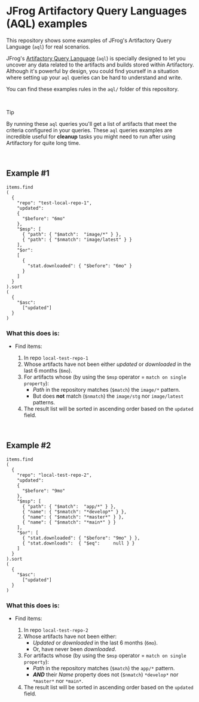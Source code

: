 # JFrog Artifactory Query Languages (AQL) examples

This repository shows some examples of JFrog's Artifactory Query Language (`aql`) for real scenarios.

JFrog's [Artifactory Query Language](https://jfrog.com/help/r/jfrog-artifactory-documentation/artifactory-query-language) (`aql`) is specially designed to let you uncover any data related to the artifacts and builds stored within Artifactory. Although it's powerful by design, you could find yourself in a situation where setting up your `aql` queries can be hard to understand and write.

You can find these examples rules in the `aql/` folder of this repository.

<br />

>[!TIP]
> By running these `aql` queries you'll get a list of artifacts that meet the criteria configured in your queries.
> These `aql` queries examples are incredible useful for **cleanup** tasks you might need to run after using Artifactory for quite long time.

<br />

## Example #1

```
items.find
(
  {
    "repo": "test-local-repo-1",
    "updated":
    {
      "$before": "6mo"
    },
    "$msp": [
      { "path": { "$match":  "image/*" } },
      { "path": { "$nmatch": "image/latest" } }
    ],
    "$or":
    [
      {
        "stat.downloaded": { "$before": "6mo" }
      }
    ]
  }
).sort
(
  {
    "$asc":
      ["updated"]
  }
)
```

### What this does is:

- Find items:

   1. In repo `local-test-repo-1`
   2. Whose artifacts have not been either _updated_ or _downloaded_ in the last 6 months (`6mo`).
   3. For artifacts whose (by using the `$msp` operator = `match on single property`):
	   * _Path_ in the repository matches (`$match`) the `image/*` pattern.
	   * But does **not** match (`$nmatch`) the `image/stg` nor `image/latest` patterns.
   4. The result list will be sorted in ascending order based on the `updated` field.

<br />

## Example #2

```
items.find
(
  {
    "repo": "local-test-repo-2",
    "updated":
    {
      "$before": "9mo"
    },
    "$msp": [
      { "path": { "$match":  "app/*" } },
      { "name": { "$nmatch": "*develop*" } },
      { "name": { "$nmatch": "*master*" } },
      { "name": { "$nmatch": "*main*" } }
    ],
    "$or": [
      { "stat.downloaded": { "$before": "9mo" } },
      { "stat.downloads":  { "$eq":     null } }
    ]
  }
).sort
(
  {
    "$asc":
      ["updated"]
  }
)
```

### What this does is:

- Find items:

   1. In repo `local-test-repo-2`
   2. Whose artifacts have not been either:
        * _Updated_ or _downloaded_ in the last 6 months (`6mo`).
	    * Or, have never been _downloaded_.
   3. For artifacts whose (by using the `$msp` operator = `match on single property`):
	   * _Path_ in the repository matches (`$match`) the `app/*` pattern.
	   * ***AND*** their _Name_ property does not (`$nmatch`) `*develop*` nor `*master*` nor `*main*`.
   4. The result list will be sorted in ascending order based on the `updated` field.